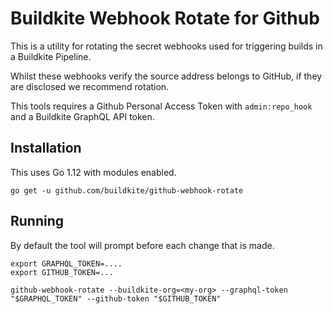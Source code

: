 # Buildkite Webhook Rotate for Github

This is a utility for rotating the secret webhooks used for triggering builds in a Buildkite Pipeline.

Whilst these webhooks verify the source address belongs to GitHub, if they are disclosed we recommend rotation.

This tools requires a Github Personal Access Token with `admin:repo_hook` and a Buildkite GraphQL API token.

## Installation

This uses Go 1.12 with modules enabled.

```
go get -u github.com/buildkite/github-webhook-rotate
```

## Running

By default the tool will prompt before each change that is made.

```
export GRAPHQL_TOKEN=....
export GITHUB_TOKEN=...

github-webhook-rotate --buildkite-org=<my-org> --graphql-token "$GRAPHQL_TOKEN" --github-token "$GITHUB_TOKEN"
```
